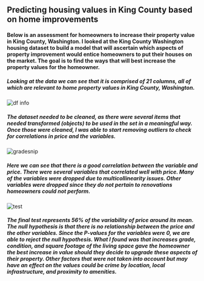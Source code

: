 ## Predicting housing values in King County based on home improvements

#### Below is an assessment for homeowners to increase their property value in King County, Washington.  I looked at the King County Washington housing dataset to build a model that will ascertain which aspects of property improvement would entice homeowners to put their houses on the market.  The goal is to find the ways that will best increase the property values for the homeowner.

##### Looking at the data we can see that it is comprised of 21 columns, all of which are relevant to home property values in King County, Washington.

![df info](https://user-images.githubusercontent.com/96254640/169474662-390fe75c-977e-45d7-ac44-d4ee6ee3ba03.PNG)

##### The dataset needed to be cleaned, as there were several items that needed transformed (objects) to be used in the set in a meaningful way.  Once those were cleaned, I was able to start removing outliers to check for correlations in price and the variables.

![gradesnip](https://user-images.githubusercontent.com/96254640/169477263-97eddaa0-d133-4925-94a4-04c20c476fe9.PNG)

##### Here we can see that there is a good correlation between the variable and price.  There were several variables that correlated well with price.  Many of the variables were dropped due to multicollinearity issues.  Other variables were dropped since they do not pertain to renovations homeowners could not perform.

![test](https://user-images.githubusercontent.com/96254640/169478944-df0eae51-c42a-4985-be97-da569627cfee.PNG)

#####  The final test represents 56% of the variability of price around its mean.  The null hypothesis is that there is no relationship between the price and the other variables.  Since the P-values for the variables were 0, we are able to reject the null hypothesis.  What I found was that increases grade, condition, and square footage of the living space gave the homeowner the best increase in value should they decide to upgrade these aspects of their property.  Other factors that were not taken into account but may have an effect on the values could be crime by location, local infrastructure, and proximity to amenities.
